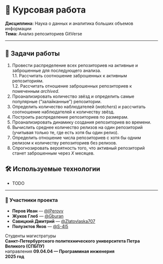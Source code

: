 # 📝 Курсовая работа  
**Дисциплина:** Наука о данных и аналитика больших объемов информации  
**Тема:** Анализ репозиториев GitVerse    

---

## 🎯 Задачи работы  

1. Провести распределение всех репозиториев на активные и заброшенные для последующего анализа.  
   1.1. Рассчитать соотношение заброшенных к активным репозиториям.  
   1.2. Рассчитать отношение заброшенных репозиториев к помеченным *archived*.  
2. Проанализировать количество звёзд и определить самые популярные (“залайканные”) репозитории.  
3. Определить количество наблюдателей (*watchers*) и рассчитать соотношение наблюдателей к количеству звёзд.  
4. Построить распределение репозиториев по размерам.  
5. Проанализировать динамику создания репозиториев во времени.  
6. Вычислить среднее количество релизов на один репозиторий (учитывая только те, где есть хотя бы один релиз).  
7. Определить отношение числа репозиториев с хотя бы одним релизом к количеству репозиториев без релизов.  
8. Спрогнозировать вероятность того, что активный репозиторий станет заброшенным через *X* месяцев.  


## 🛠 Используемые технологии  
- TODO  


---

### 👥 Участники проекта  
- **Перов Иван** — [@IPerovv](https://github.com/IPerovv)  
- **Жуков Глеб** — [@Gburan](https://github.com/Gburan)  
- **Савицкий Дмитрий** — [@Zlatovlaska707](https://github.com/Zlatovlaska707)  
- **Полуэктов Яков** — [@S-4I5](https://github.com/S-4I5)  

Студенты магистратуры  
**Санкт-Петербургского политехнического университета Петра Великого (СПБПУ)**  
направления **09.04.04 — Программная инженерия**  
**2025 год**
